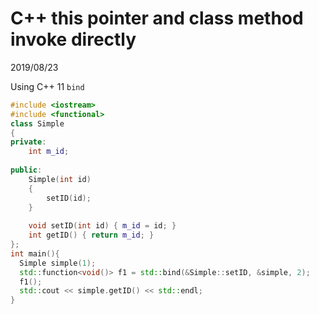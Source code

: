 # C++ this pointer and class method invoke directly
2019/08/23

Using C++ 11 `bind`
```C++
#include <iostream>
#include <functional>
class Simple
{
private:
    int m_id;
 
public:
    Simple(int id)
    {
        setID(id);
    }
 
    void setID(int id) { m_id = id; }
    int getID() { return m_id; }
};
int main(){
  Simple simple(1);
  std::function<void()> f1 = std::bind(&Simple::setID, &simple, 2);
  f1();
  std::cout << simple.getID() << std::endl;
}
```